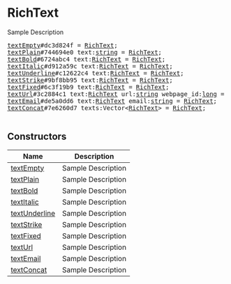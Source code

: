 # RichText

Sample Description

<pre>
<a href="../constructor/textEmpty">textEmpty</a>#dc3d824f = <a href="../type/RichText.md">RichText</a>;
<a href="../constructor/textPlain">textPlain</a>#744694e0 text:<a href="../type/string.md">string</a> = <a href="../type/RichText.md">RichText</a>;
<a href="../constructor/textBold">textBold</a>#6724abc4 text:<a href="../type/RichText.md">RichText</a> = <a href="../type/RichText.md">RichText</a>;
<a href="../constructor/textItalic">textItalic</a>#d912a59c text:<a href="../type/RichText.md">RichText</a> = <a href="../type/RichText.md">RichText</a>;
<a href="../constructor/textUnderline">textUnderline</a>#c12622c4 text:<a href="../type/RichText.md">RichText</a> = <a href="../type/RichText.md">RichText</a>;
<a href="../constructor/textStrike">textStrike</a>#9bf8bb95 text:<a href="../type/RichText.md">RichText</a> = <a href="../type/RichText.md">RichText</a>;
<a href="../constructor/textFixed">textFixed</a>#6c3f19b9 text:<a href="../type/RichText.md">RichText</a> = <a href="../type/RichText.md">RichText</a>;
<a href="../constructor/textUrl">textUrl</a>#3c2884c1 text:<a href="../type/RichText.md">RichText</a> url:<a href="../type/string.md">string</a> webpage_id:<a href="../type/long.md">long</a> = <a href="../type/RichText.md">RichText</a>;
<a href="../constructor/textEmail">textEmail</a>#de5a0dd6 text:<a href="../type/RichText.md">RichText</a> email:<a href="../type/string.md">string</a> = <a href="../type/RichText.md">RichText</a>;
<a href="../constructor/textConcat">textConcat</a>#7e6260d7 texts:Vector&lt;<a href="../type/RichText.md">RichText</a>&gt; = <a href="../type/RichText.md">RichText</a>;

</pre>

## Constructors

| Name | Description |
|------|-------------|
| [textEmpty](../constructor/textEmpty.md) | Sample Description |
| [textPlain](../constructor/textPlain.md) | Sample Description |
| [textBold](../constructor/textBold.md) | Sample Description |
| [textItalic](../constructor/textItalic.md) | Sample Description |
| [textUnderline](../constructor/textUnderline.md) | Sample Description |
| [textStrike](../constructor/textStrike.md) | Sample Description |
| [textFixed](../constructor/textFixed.md) | Sample Description |
| [textUrl](../constructor/textUrl.md) | Sample Description |
| [textEmail](../constructor/textEmail.md) | Sample Description |
| [textConcat](../constructor/textConcat.md) | Sample Description |

